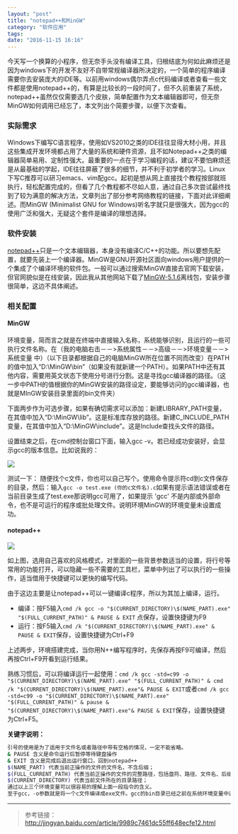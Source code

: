 ```yaml
---
layout: "post"
title: "notepad++和MinGW"
category: "软件应用"
tags: 
date: "2016-11-15 16:16"
---
```


今天写一个换算的小程序，但无奈手头没有编译工具，归根结底为何如此麻烦还是因为windows下的开发不友好不自带常规编译器所决定的，一个简单的程序编译需要你去安装庞大的IDE等。以前用windows偶尔弄点c代码编译或者查看一些文件都是使用notepad++的，有算是比较长的一段时间了，但不久前重装了系统，notepad++虽然仅仅需要选几个皮肤，简单配置作为文本编辑器即可，但无奈MinGW如何调用已经忘了，本文列出个简要步骤，以便下次查看。


### 实际需求

Windows下编写C语言程序，使用如VS2010之类的IDE往往显得大材小用，并且这些集成开发环境都占用了大量的系统和硬件资源，且不如Notepad++之类的编辑器简单易用、定制性强大。最重要的一点在于学习编程的话，建议不要怕麻烦还是从最基础的学起，IDE往往屏蔽了很多的细节，并不利于初学者的学习。Linux下写C推荐可以研习emacs、vim配gcc。起初是想从网上直接找个教程按部就班执行，轻松配置完成的，但看了几个教程都不尽如人意，通过自己多次尝试最终找到了较为满意的解决方法，文章列出了部分参考网络教程的链接，下面对此详细阐述。而MinGW (Minimalist GNU for Windows)听名字就只是很强大，因为gcc的使用广泛和强大，无疑这个套件是编译的理想选择。


### 软件安装

[notepad++](https://pan.baidu.com/s/1slNDMtn)只是一个文本编辑器，本身没有编译C/C++的功能。所以要想先配置，就要先装上一个编译器。MinGW是GNU开源社区面向windows用户提供的一个集成了个编译环境的软件包。一般可以通过搜索MinGW直接去官网下载安装，但官网貌似是在线安装，因此我从其他网站下载了[MinGW-5.1.6](https://pan.baidu.com/s/1bFK8TC)离线包，安装步骤很简单，这边不具体阐述。

<!-- more -->


### 相关配置


#### MinGW

环境变量，简而言之就是在终端中直接输入名称，系统能够识别，且运行的一些可执行文件名称。在（我的电脑右击－－>系统属性－－>高级－－>环境变量－－>系统变量 中）（以下目录都根据自己的电脑MinGW所在位置不同而改变）在PATH的值中加入“D:\MinGW\bin”（如果没有就新建一个PATH）。如果PATH中还有其他内容，需要用英文状态下使用分号进行分割。这是寻找gcc编译器的路径。（这一步中PATH的值根据你的MinGW安装的路径设定，要能够访问的gcc编译器，也就是MInGW安装目录里面的bin文件夹）

下面两步作为可选步骤，如果有确切需求可以添加：新建LIBRARY_PATH变量，在其值中加入“D:\MinGW\lib”。这是标准库存放的路径。新建C_INCLUDE_PATH变量，在其值中加入“D:\MinGW\include”。这是Include查找头文件的路径。

设置结束之后，在cmd控制台窗口下面，输入gcc -v。若已经成功安装好，会显示gcc的版本信息。比如说我的：

![](https://raw.githubusercontent.com/noparkinghere/noparkinghere.github.io/master/img/2016-11-15-notepad-%E5%92%8Cmingw/2.png)

测试一下：
随便找个c文件，你也可以自己写个。使用命令提示符cd到c文件保存的目录，然后：输入`gcc -o test.exe (你的c文件名).c`如果有提示语法错误或者在当前目录生成了test.exe那说明gcc可用了，如果提示 'gcc' 不是内部或外部命令，也不是可运行的程序或批处理文件。说明环境MinGW的环境变量未设置成功。


#### notepad++

![](https://raw.githubusercontent.com/noparkinghere/noparkinghere.github.io/master/img/2016-11-15-notepad-%E5%92%8Cmingw/1.png)

如上图，选用自己喜欢的风格模式，对里面的一些背景参数适当的设置，将行号等常用的功能打开，可以隐藏一些不需要的工具栏，菜单中列出了可以执行的一些操作，适当借用于快捷键可以更快的编写代码。

由于这边主要是让notepad++可以一键编译c程序，所以为其加上编译，运行。

- 编译：按F5输入`cmd /k gcc -o "$(CURRENT_DIRECTORY)\$(NAME_PART).exe" "$(FULL_CURRENT_PATH)" & PAUSE & EXIT` 点保存，设置快捷键为F9
- 运行：按F5输入`cmd /k "$(CURRENT_DIRECTORY)\$(NAME_PART).exe" & PAUSE & EXIT`保存，设置快捷键为Ctrl+F9

上述两步，环境搭建完成，当你用N++编写程序时，先保存再按F9可编译，然后再按Ctrl+F9开看到运行结果。

熟练习惯后，可以将编译运行一起使用：`cmd /k gcc -std=c99 -o "$(CURRENT_DIRECTORY)\$(NAME_PART).exe" "$(FULL_CURRENT_PATH)" & cmd /k "$(CURRENT_DIRECTORY)\$(NAME_PART).exe"& PAUSE & EXIT`或者`cmd /k gcc -std=c99 -o "$(CURRENT_DIRECTORY)\$(NAME_PART).exe" "$(FULL_CURRENT_PATH)" & pause & "$(CURRENT_DIRECTORY)\$(NAME_PART).exe"& PAUSE & EXIT`保存，设置快捷键为Ctrl+F5。



**关键字说明：**

```sh
引号的使用是为了适用于文件名或者路径中带有空格的情况，一定不能省略。
& PAUSE 含义是命令运行后暂停等待键盘操作
& EXIT 含义是完成后退出运行窗口，回到notepad++
$(NAME_PART) 代表当前正操作的文件的文件名，不含后缀；
$(FULL_CURRENT_PATH) 代表当前正操作的文件的完整路径，包括盘符、路径、文件名、后缀；
$(CURRENT_DIRECTORY) 代表当前文件所在的目录路径；
通过以上三个环境变量可以很容易的理解上面一段指令的含义。
至于gcc，-o参数就是将一个c文件编译成exe文件。gcc的bin目录已经之前在系统环境变量中进行过设定，否则需要补全gcc命令的绝对路径。(很简单，将"g++.exe"换成"D:\MinGW\bin\g++.exe",还是要参照你安装的路径）
```

***

> 参考链接：
> http://jingyan.baidu.com/article/9989c7461dc55ff648ecfe12.html

